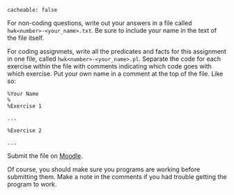 ```
cacheable: false
```

For non-coding questions, write out your answers in a file called
`hwk<number>-<your_name>.txt`. Be sure to include your name in the text of the file itself.

For coding assignmets, write all the predicates and facts for this assignment in one file, called
`hwk<number>-<your_name>.pl`. Separate the code for each exercise within the file with comments indicating which code goes with which exercise. Put your own name in a comment at the top of the file. Like so:

    %Your Name
    %
    %Exercise 1

    ...

    %Exercise 2

    ...


Submit the file on [Moodle](https://moodle.pugetsound.edu/moodle/course/view.php?id=13401).

Of course, you should make sure you programs are working before submitting them.
Make a note in the comments if you had trouble getting the program to work.
